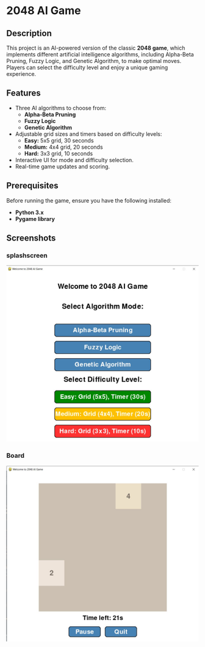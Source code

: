 # 2048 AI Game

## Description
This project is an AI-powered version of the classic **2048 game**, which implements different artificial intelligence algorithms, including Alpha-Beta Pruning, Fuzzy Logic, and Genetic Algorithm, to make optimal moves. Players can select the difficulty level and enjoy a unique gaming experience.

## Features
- Three AI algorithms to choose from:
  - **Alpha-Beta Pruning**
  - **Fuzzy Logic**
  - **Genetic Algorithm**
- Adjustable grid sizes and timers based on difficulty levels:
  - **Easy:** 5x5 grid, 30 seconds
  - **Medium:** 4x4 grid, 20 seconds
  - **Hard:** 3x3 grid, 10 seconds
- Interactive UI for mode and difficulty selection.
- Real-time game updates and scoring.

## Prerequisites
Before running the game, ensure you have the following installed:

- **Python 3.x**
- **Pygame library**

## Screenshots

### splashscreen
![Splashscreen](./img/splashscreen.JPG)

### Board
![Board](./img/board.JPG)



